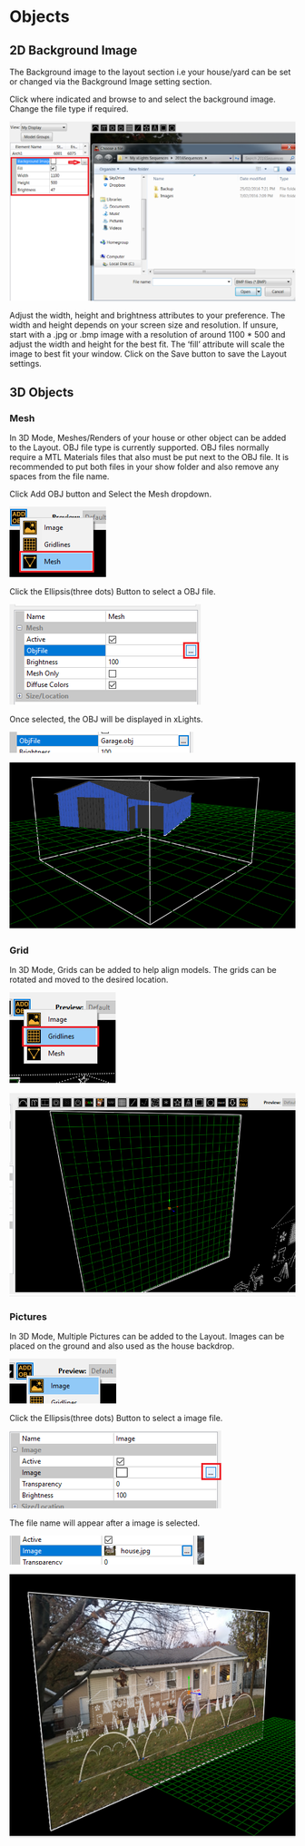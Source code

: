 # Objects

## 2D Background Image

The Background image to the layout section i.e your house/yard can be set or changed via the Background Image setting section.

Click where indicated and browse to and select the background image. Change the file type if required.

![](../../.gitbook/assets/base64a0178ae2b61ac05b.png)

Adjust the width, height and brightness attributes to your preference. The width and height depends on your screen size and resolution.  If unsure, start with a .jpg or .bmp image with a resolution of around 1100 \* 500 and adjust the width and height for the best fit. The ‘fill’ attribute will scale the image to best fit your window.  Click on the Save button to save the Layout settings.

## 3D Objects

### Mesh

In 3D Mode, Meshes/Renders of your house or other object can be added to the Layout. OBJ file type is currently supported. OBJ files normally require a MTL Materials files that also must be put next to the OBJ file. It is recommended to put both files in your show folder and also remove any spaces from the file name.

Click Add OBJ button and Select the Mesh dropdown.

![](<../../.gitbook/assets/image (115).png>)

Click the Ellipsis(three dots) Button to select a OBJ file.

![](<../../.gitbook/assets/image (771).png>)

Once selected, the OBJ will be displayed in xLights.

![](<../../.gitbook/assets/image (65).png>)

![](<../../.gitbook/assets/image (394).png>)

### Grid&#x20;

In 3D Mode, Grids can be added to help align models. The grids can be rotated and moved to the desired location.

![](<../../.gitbook/assets/image (230).png>)

![](<../../.gitbook/assets/image (67).png>)

### Pictures

In 3D Mode, Multiple Pictures can be added to the Layout. Images can be placed on the ground and also used as the house backdrop.

![](<../../.gitbook/assets/image (78).png>)

Click the Ellipsis(three dots) Button to select a image file.

![](<../../.gitbook/assets/image (467).png>)

The file name will appear after a image is selected.

![](<../../.gitbook/assets/image (761).png>)

![](<../../.gitbook/assets/image (364).png>)

